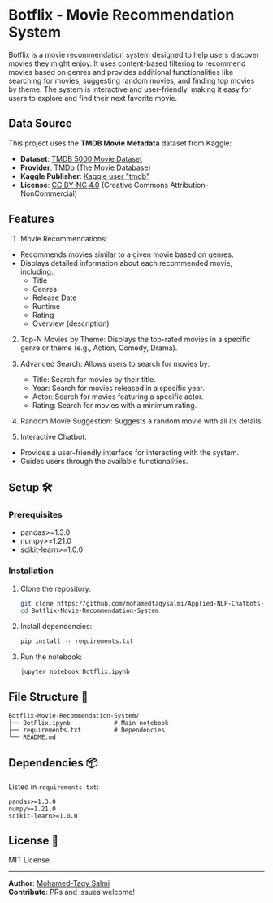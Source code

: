 # **Botflix - Movie Recommendation System**
Botflix is a movie recommendation system designed to help users discover movies they might enjoy. It uses content-based filtering to recommend movies based on genres and provides additional functionalities like searching for movies, suggesting random movies, and finding top movies by theme. The system is interactive and user-friendly, making it easy for users to explore and find their next favorite movie.

## Data Source  
This project uses the **TMDB Movie Metadata** dataset from Kaggle:  
- **Dataset**: [TMDB 5000 Movie Dataset](https://www.kaggle.com/datasets/tmdb/tmdb-movie-metadata)  
- **Provider**: [TMDb (The Movie Database)](https://www.themoviedb.org/)  
- **Kaggle Publisher**: [Kaggle user "tmdb"](https://www.kaggle.com/tmdb)  
- **License**: [CC BY-NC 4.0](https://creativecommons.org/licenses/by-nc/4.0/) (Creative Commons Attribution-NonCommercial)  

## Features
1. Movie Recommendations:
  - Recommends movies similar to a given movie based on genres.
  - Displays detailed information about each recommended movie, including:
    - Title
    - Genres
    - Release Date
    - Runtime
    - Rating
    - Overview (description)

2. Top-N Movies by Theme:
  Displays the top-rated movies in a specific genre or theme (e.g., Action, Comedy, Drama).

3. Advanced Search:
  Allows users to search for movies by:
    - Title: Search for movies by their title.
    - Year: Search for movies released in a specific year.
    - Actor: Search for movies featuring a specific actor.
    - Rating: Search for movies with a minimum rating.

4. Random Movie Suggestion:
  Suggests a random movie with all its details.

5. Interactive Chatbot:
  - Provides a user-friendly interface for interacting with the system.
  - Guides users through the available functionalities.

## Setup 🛠️

### Prerequisites
- pandas>=1.3.0
- numpy>=1.21.0
- scikit-learn>=1.0.0

### Installation
1. Clone the repository:
   ```bash
   git clone https://github.com/mohamedtaqysalmi/Applied-NLP-Chatbots-Projects.git
   cd Botflix-Movie-Recommendation-System
   ```

2. Install dependencies:
   ```bash
   pip install -r requirements.txt
   ```

3. Run the notebook:
   ```bash
   jupyter notebook Botflix.ipynb
   ```

## File Structure 📂
```
Botflix-Movie-Recommendation-System/
├── BotFlix.ipynb            # Main notebook
├── requirements.txt         # Dependencies
└── README.md
```

## Dependencies 📦
Listed in `requirements.txt`:
```
pandas>=1.3.0
numpy>=1.21.0
scikit-learn>=1.0.0
```

## License 📜
MIT License. 

---

**Author**: [Mohamed-Taqy Salmi](https://linkedin.com/in/mohamedtaqysalmi)  
**Contribute**: PRs and issues welcome!  
```
